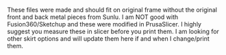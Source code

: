 These files were made and should fit on original frame without the original front and back metal pieces from Sunlu. I am NOT good with Fusion360/Sketchup and these were modified in PrusaSlicer. I highly suggest you measure these in slicer before you print them. I am looking for other skirt options and will update them here if and when I change/print them.